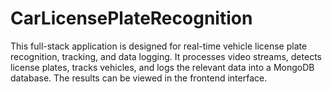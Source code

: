 # CarLicensePlateRecognition
This full-stack application is designed for real-time vehicle license plate recognition, tracking, and data logging. It processes video streams, detects license plates, tracks vehicles, and logs the relevant data into a MongoDB database. The results can be viewed in the frontend interface.
